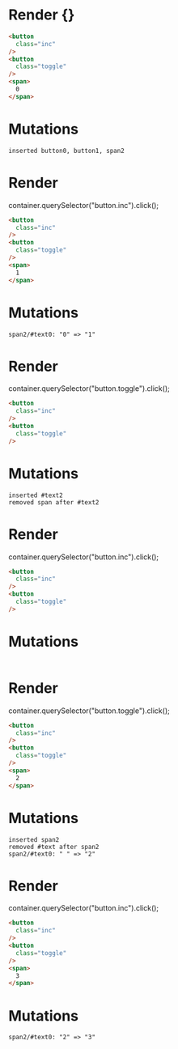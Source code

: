 # Render {}
```html
<button
  class="inc"
/>
<button
  class="toggle"
/>
<span>
  0
</span>
```

# Mutations
```
inserted button0, button1, span2
```


# Render 
container.querySelector("button.inc").click();

```html
<button
  class="inc"
/>
<button
  class="toggle"
/>
<span>
  1
</span>
```

# Mutations
```
span2/#text0: "0" => "1"
```


# Render 
container.querySelector("button.toggle").click();

```html
<button
  class="inc"
/>
<button
  class="toggle"
/>
```

# Mutations
```
inserted #text2
removed span after #text2
```


# Render 
container.querySelector("button.inc").click();

```html
<button
  class="inc"
/>
<button
  class="toggle"
/>
```

# Mutations
```

```


# Render 
container.querySelector("button.toggle").click();

```html
<button
  class="inc"
/>
<button
  class="toggle"
/>
<span>
  2
</span>
```

# Mutations
```
inserted span2
removed #text after span2
span2/#text0: " " => "2"
```


# Render 
container.querySelector("button.inc").click();

```html
<button
  class="inc"
/>
<button
  class="toggle"
/>
<span>
  3
</span>
```

# Mutations
```
span2/#text0: "2" => "3"
```